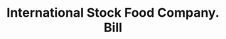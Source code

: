 ---
doi: 10.7916/D8B57WT1
date_other: '1900'
date_other_textual: 1900-1909
form: printed ephemera
genre:
- Invoices
name:
- International Stock Food Company
object_in_context_url: https://biggert.cul.columbia.edu/items/view/ave_biggert_00647
subject_hierarchical_geographic:
- Minneapolis, Minnesota, United States
subject_name:
- International Stock Food Company
title: International Stock Food Company. Bill
sort_title: International Stock Food Company. Bill
call_number: ave_biggert_00647
coordinates:
- 44.983333333333334,-93.26666666666667
pid: ave_biggert_00647
identifiers: ave_biggert_00647
thumbnail: https://derivativo-2.library.columbia.edu/iiif/2/ldpd:345669/full/!256,256/0/native.jpg
permalink: /biggert/ave_biggert_00647/
layout: iiif-image-page
---